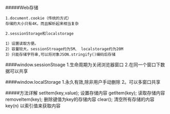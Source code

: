 #####Web存储


    1.document.cookie（传统的方式）
    存储的大小只有4K，而且解析起来相当复杂

    2.sessionStorage和localstorage
    
    1）设置读取方便。
    2）容量较大，sessionStroage约为5M、 localstorage约为20M
    3）只能存储字符串,可以将对象JSON.stringify()编码后存储

    

####window.sessionStoage
    1.生命周期为关闭浏览器窗口
    2.在同一个窗口下数据可以共享

####window.localStorage
    1.永久有效,除非用户手动删除
    2。可以多窗口共享
    


#####方法详解
    setItem(key,value);  设置存储内容
    getItem(key);        读取存储内容
    removeItem(key);     删除键值为key的存储内容
    clear();             清空所有存储的内容
    key(n)               以索引值来获取内容
